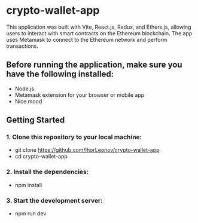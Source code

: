 # crypto-wallet-app

This application was built with Vite, React.js, Redux, and Ethers.js, allowing users to interact with smart contracts on the Ethereum blockchain. 
The app uses Metamask to connect to the Ethereum network and perform transactions.

## Before running the application, make sure you have the following installed:

- Node.js
- Metamask extension for your browser or mobile app
- Nice mood

## Getting Started

### 1. Clone this repository to your local machine:

- git clone https://github.com/IhorLeonov/crypto-wallet-app
- cd crypto-wallet-app

### 2. Install the dependencies:

- npm install

### 3. Start the development server:

- npm run dev
